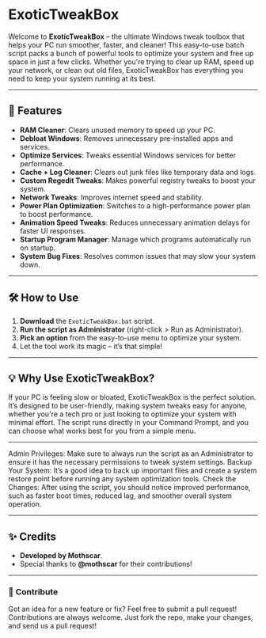# ExoticTweakBox

Welcome to **ExoticTweakBox** – the ultimate Windows tweak toolbox that helps your PC run smoother, faster, and cleaner! This easy-to-use batch script packs a bunch of powerful tools to optimize your system and free up space in just a few clicks. Whether you're trying to clear up RAM, speed up your network, or clean out old files, ExoticTweakBox has everything you need to keep your system running at its best.

---

## 🚀 **Features**
- **RAM Cleaner**: Clears unused memory to speed up your PC.
- **Debloat Windows**: Removes unnecessary pre-installed apps and services.
- **Optimize Services**: Tweaks essential Windows services for better performance.
- **Cache + Log Cleaner**: Clears out junk files like temporary data and logs.
- **Custom Regedit Tweaks**: Makes powerful registry tweaks to boost your system.
- **Network Tweaks**: Improves internet speed and stability.
- **Power Plan Optimization**: Switches to a high-performance power plan to boost performance.
- **Animation Speed Tweaks**: Reduces unnecessary animation delays for faster UI responses.
- **Startup Program Manager**: Manage which programs automatically run on startup.
- **System Bug Fixes**: Resolves common issues that may slow your system down.

---

## 🛠 **How to Use**
1. **Download** the `ExoticTweakBox.bat` script.
2. **Run the script as Administrator** (right-click > Run as Administrator).
3. **Pick an option** from the easy-to-use menu to optimize your system.
4. Let the tool work its magic – it’s that simple!

---

## 💡 **Why Use ExoticTweakBox?**
If your PC is feeling slow or bloated, ExoticTweakBox is the perfect solution. It’s designed to be user-friendly, making system tweaks easy for anyone, whether you're a tech pro or just looking to optimize your system with minimal effort. The script runs directly in your Command Prompt, and you can choose what works best for you from a simple menu.

---

Admin Privileges: Make sure to always run the script as an Administrator to ensure it has the necessary permissions to tweak system settings.
Backup Your System: It’s a good idea to back up important files and create a system restore point before running any system optimization tools.
Check the Changes: After using the script, you should notice improved performance, such as faster boot times, reduced lag, and smoother overall system operation.

---

## ✨ **Credits**
- **Developed by Mothscar**.
- Special thanks to **@mothscar** for their contributions!

---

### 🤖 **Contribute**
Got an idea for a new feature or fix? Feel free to submit a pull request! Contributions are always welcome. Just fork the repo, make your changes, and send us a pull request!
